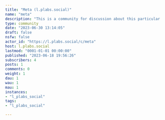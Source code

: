 ```yaml
---
title: "Meta (l.plabs.social)" 
name: "meta"
description: "This is a community for discussion about this particular Lemmy instance."
type: community
date: "2023-06-30 13:14:05"
draft: false
nsfw: false
actor_id: "https://l.plabs.social/c/meta"
host: l.plabs.social
lastmod: "0001-01-01 00:00:00"
published: "2023-06-18 19:56:26"
subscribers: 4
posts: 1
comments: 0
weight: 1
dau: 1
wau: 1
mau: 1
instances:
- "l_plabs_social"
tags: 
- "l_plabs_social"

---
```

